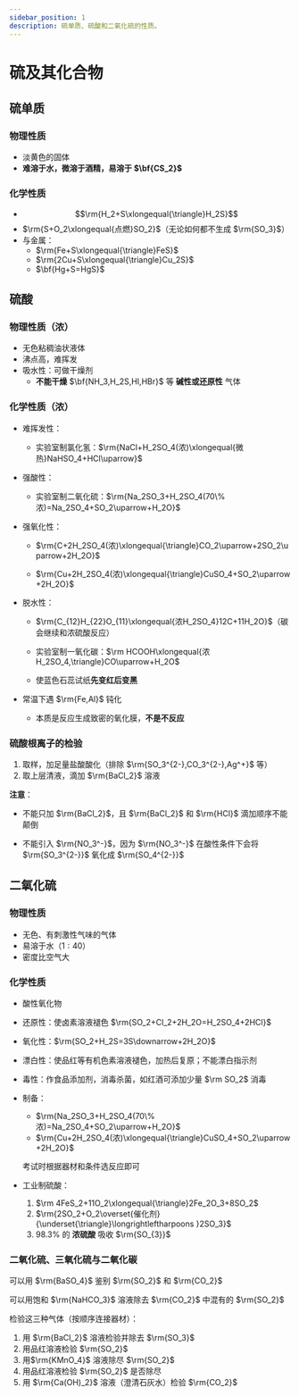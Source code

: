 ```yaml
---
sidebar_position: 1
description: 硫单质、硫酸和二氧化硫的性质。
---
```


# 硫及其化合物

## 硫单质

### 物理性质

- 淡黄色的固体
- **难溶于水，微溶于酒精，易溶于 $\bf{CS_2}$**

### 化学性质

- $$\rm{H_2+S\xlongequal{\triangle}H_2S}$$
- $\rm{S+O_2\xlongequal{点燃}SO_2}$（无论如何都不生成 $\rm{SO_3}$）
- 与金属：
  - $\rm{Fe+S\xlongequal{\triangle}FeS}$ 
  - $\rm{2Cu+S\xlongequal{\triangle}Cu_2S}$ 
  - $\bf{Hg+S=HgS}$


## 硫酸

### 物理性质（浓）

- 无色粘稠油状液体
- 沸点高，难挥发
- 吸水性：可做干燥剂
  - **不能干燥** $\bf{NH_3,H_2S,HI,HBr}$​ 等 **碱性或还原性** 气体


### 化学性质（浓）

- 难挥发性：
  - 实验室制氯化氢：$\rm{NaCl+H_2SO_4(浓)\xlongequal{微热}NaHSO_4+HCl\uparrow}$

- 强酸性：
  - 实验室制二氧化硫：$\rm{Na_2SO_3+H_2SO_4(70\%浓)=Na_2SO_4+SO_2\uparrow+H_2O}$

- 强氧化性：
  - $\rm{C+2H_2SO_4(浓)\xlongequal{\triangle}CO_2\uparrow+2SO_2\uparrow+2H_2O}$

  - $\rm{Cu+2H_2SO_4(浓)\xlongequal{\triangle}CuSO_4+SO_2\uparrow+2H_2O}$

- 脱水性：
  - $\rm{C_{12}H_{22}O_{11}\xlongequal{浓H_2SO_4}12C+11H_2O}$（碳会继续和浓硫酸反应）

  - 实验室制一氧化碳：$\rm HCOOH\xlongequal{浓H_2SO_4,\triangle}CO\uparrow+H_2O$

  - 使蓝色石蕊试纸**先变红后变黑**

- 常温下遇 $\rm{Fe,Al}$ 钝化
  - 本质是反应生成致密的氧化膜，**不是不反应**


### 硫酸根离子的检验

1. 取样，加足量盐酸酸化（排除 $\rm{SO_3^{2-},CO_3^{2-},Ag^+}$ 等）
2. 取上层清液，滴加 $\rm{BaCl_2}$ 溶液

**注意**：

- 不能只加 $\rm{BaCl_2}$，且 $\rm{BaCl_2}$ 和 $\rm{HCl}$ 滴加顺序不能颠倒

- 不能引入 $\rm{NO_3^-}$，因为 $\rm{NO_3^-}$ 在酸性条件下会将 $\rm{SO_3^{2-}}$ 氧化成 $\rm{SO_4^{2-}}$

## 二氧化硫

### 物理性质

- 无色、有刺激性气味的气体
- 易溶于水（$1:40$）
- 密度比空气大

### 化学性质

- 酸性氧化物
  
- 还原性：使卤素溶液褪色 $\rm{SO_2+Cl_2+2H_2O=H_2SO_4+2HCl}$

- 氧化性：$\rm{SO_2+H_2S=3S\downarrow+2H_2O}$

- 漂白性：使品红等有机色素溶液褪色，加热后复原；不能漂白指示剂

- 毒性：作食品添加剂，消毒杀菌，如红酒可添加少量 $\rm SO_2$ 消毒

- 制备：

  - $\rm{Na_2SO_3+H_2SO_4(70\%浓)=Na_2SO_4+SO_2\uparrow+H_2O}$
  - $\rm{Cu+2H_2SO_4(浓)\xlongequal{\triangle}CuSO_4+SO_2\uparrow+2H_2O}$

  考试时根据器材和条件选反应即可
  
- 工业制硫酸：
  1. $\rm 4FeS_2+11O_2\xlongequal{\triangle}2Fe_2O_3+8SO_2$
  2. $\rm{2SO_2+O_2\overset{催化剂}{\underset{\triangle}\longrightleftharpoons }2SO_3}$
  3. $98.3\%$ 的 **浓硫酸** 吸收 $\rm{SO_{3}}$

### 二氧化硫、三氧化硫与二氧化碳

可以用 $\rm{BaSO_4}$ 鉴别 $\rm{SO_2}$ 和 $\rm{CO_2}$

可以用饱和 $\rm{NaHCO_3}$ 溶液除去 $\rm{CO_2}$ 中混有的 $\rm{SO_2}$

检验这三种气体（按顺序连接器材）：

1. 用 $\rm{BaCl_2}$ 溶液检验并除去 $\rm{SO_3}$
2. 用品红溶液检验 $\rm{SO_2}$
3. 用$\rm{KMnO_4}$ 溶液除尽 $\rm{SO_2}$
4. 用品红溶液检验 $\rm{SO_2}$ 是否除尽
5. 用 $\rm{Ca(OH)_2}$ 溶液（澄清石灰水）检验 $\rm{CO_2}$
